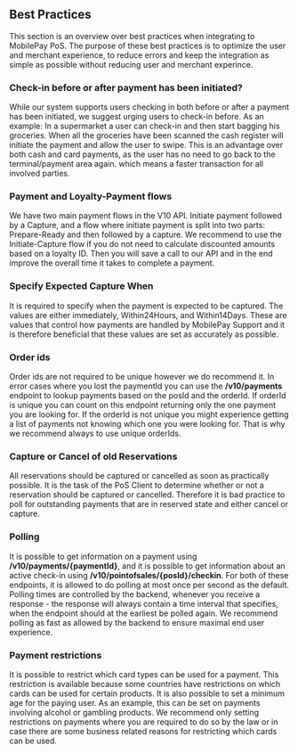 ## <a name="best_practices"></a> Best Practices

This section is an overview over best practices when integrating to MobilePay PoS. The purpose of these best practices is to optimize the user and merchant experience, to reduce errors and keep the integration as simple as possible without reducing user and merchant experince. 

### Check-in before or after payment has been initiated?
While our system supports users checking in both before or after a payment has been initiated, we suggest urging users to check-in before.
As an example: In a supermarket a user can check-in and then start bagging his groceries. When all the groceries have been scanned the cash register will initiate the payment and allow the user to swipe. 
This is an advantage over both cash and card payments, as the user has no need to go back to the terminal/payment area again. which means a faster transaction for all involved parties.

### Payment and Loyalty-Payment flows
We have two main payment flows in the V10 API.
Initiate payment followed by a Capture, and a flow where initiate payment is split into two parts: Prepare-Ready and then followed by a capture.
We recommend to use the Initiate-Capture flow if you do not need to calculate discounted amounts based on a loyalty ID. Then you will save a call to our API and in the end improve the overall time it takes to complete a payment.

### Specify Expected Capture When
It is required to specify when the payment is expected to be captured. The values are either immediately, Within24Hours, and Within14Days. These are values that control how payments are handled by MobilePay Support and it is therefore beneficial that these values are set as accurately as possible.

### Order ids
Order ids are not required to be unique however we do recommend it.
In error cases where you lost the paymentId you can use the **/v10/payments** endpoint to lookup payments based on the posId and the orderId. If orderId is unique you can count on this endpoint returning only the one payment you are looking for. If the orderId is not unique you might experience getting a list of payments not knowing which one you were looking for.
That is why we recommend always to use unique orderIds.

### Capture or Cancel of old Reservations
All reservations should be captured or cancelled as soon as practically possible. It is the task of the PoS Client to determine whether or not a reservation should be captured or cancelled. Therefore it is bad practice to poll for outstanding payments that are in reserved state and either cancel or capture.

### Polling
It is possible to get information on a payment using **/v10/payments/{paymentId}**, and it is possible to get information about an active check-in using **/v10/pointofsales/{posId}/checkin**. 
For both of these endpoints, it is allowed to do polling at most once per second as the default. Polling times are controlled by the backend, whenever you receive a response - the response will always contain a time interval that specifies, when the endpoint should at the earliest be polled again. We recommend polling as fast as allowed by the backend to ensure maximal end user experience.

### Payment restrictions
It is possible to restrict which card types can be used for a payment. This restriction is available because some countries have restrictions on which cards can be used for certain products.
It is also possible to set a minimum age for the paying user. As an example, this can be set on payments involving alcohol or gambling products.
We recommend only setting restrictions on payments where you are required to do so by the law or in case there are some business related reasons for restricting which cards can be used. 


